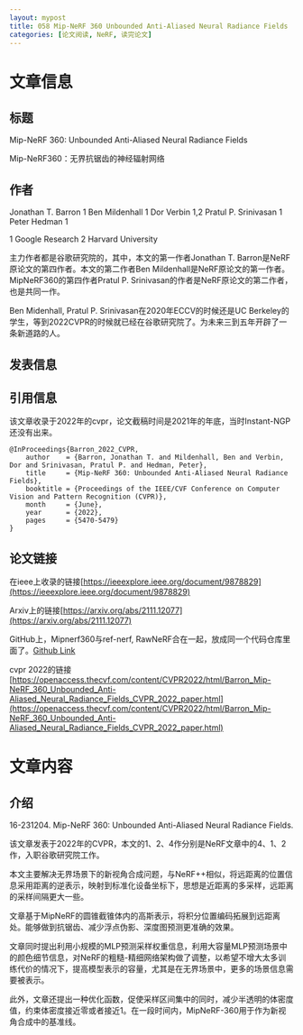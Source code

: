 ```yaml
---
layout: mypost
title: 058 Mip-NeRF 360 Unbounded Anti-Aliased Neural Radiance Fields
categories: [论文阅读, NeRF, 读完论文]
---
```



# 文章信息

## 标题

Mip-NeRF 360: Unbounded Anti-Aliased Neural Radiance Fields

Mip-NeRF360：无界抗锯齿的神经辐射网络

## 作者

Jonathan T. Barron 1
Ben Mildenhall 1
Dor Verbin 1,2
Pratul P. Srinivasan 1 
Peter Hedman 1 

1 Google Research
2 Harvard University

主力作者都是谷歌研究院的，其中，本文的第一作者Jonathan T. Barron是NeRF原论文的第四作者。本文的第二作者Ben Mildenhall是NeRF原论文的第一作者。MipNeRF360的第四作者Pratul P. Srinivasan的作者是NeRF原论文的第二作者，也是共同一作。

Ben Midenhall, Pratul P. Srinivasan在2020年ECCV的时候还是UC Berkeley的学生，等到2022CVPR的时候就已经在谷歌研究院了。为未来三到五年开辟了一条新道路的人。

## 发表信息




## 引用信息

该文章收录于2022年的cvpr，论文截稿时间是2021年的年底，当时Instant-NGP还没有出来。

```
@InProceedings{Barron_2022_CVPR,
    author    = {Barron, Jonathan T. and Mildenhall, Ben and Verbin, Dor and Srinivasan, Pratul P. and Hedman, Peter},
    title     = {Mip-NeRF 360: Unbounded Anti-Aliased Neural Radiance Fields},
    booktitle = {Proceedings of the IEEE/CVF Conference on Computer Vision and Pattern Recognition (CVPR)},
    month     = {June},
    year      = {2022},
    pages     = {5470-5479}
}
```

## 论文链接

在ieee上收录的链接[https://ieeexplore.ieee.org/document/9878829](https://ieeexplore.ieee.org/document/9878829)

Arxiv上的链接[https://arxiv.org/abs/2111.12077](https://arxiv.org/abs/2111.12077)

GitHub上，Mipnerf360与ref-nerf, RawNeRF合在一起，放成同一个代码仓库里面了。[Github Link](https://github.com/google-research/multinerf)

cvpr 2022的链接[https://openaccess.thecvf.com/content/CVPR2022/html/Barron_Mip-NeRF_360_Unbounded_Anti-Aliased_Neural_Radiance_Fields_CVPR_2022_paper.html](https://openaccess.thecvf.com/content/CVPR2022/html/Barron_Mip-NeRF_360_Unbounded_Anti-Aliased_Neural_Radiance_Fields_CVPR_2022_paper.html)


# 文章内容

## 介绍

​16-231204. Mip-NeRF 360: Unbounded Anti-Aliased Neural Radiance Fields. 

该文章发表于2022年的CVPR，本文的1、2、4作分别是NeRF文章中的4、1、2作，入职谷歌研究院工作。

本文主要解决无界场景下的新视角合成问题，与NeRF++相似，将远距离的位置信息采用距离的逆表示，映射到标准化设备坐标下，思想是近距离的多采样，远距离的采样间隔更大一些。

文章基于MipNeRF的圆锥截锥体内的高斯表示，将积分位置编码拓展到远距离处。能够做到抗锯齿、减少浮点伪影、深度图预测更准确的效果。

文章同时提出利用小规模的MLP预测采样权重信息，利用大容量MLP预测场景中的颜色细节信息，对NeRF的粗糙-精细网络架构做了调整，以希望不增大太多训练代价的情况下，提高模型表示的容量，尤其是在无界场景中，更多的场景信息需要被表示。

此外，文章还提出一种优化函数，促使采样区间集中的同时，减少半透明的体密度值，约束体密度接近零或者接近1。在一段时间内，MipNeRF-360用于作为新视角合成中的基准线。
